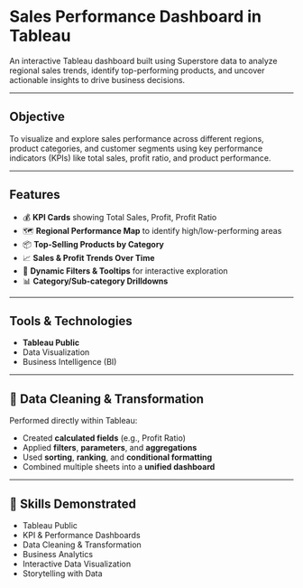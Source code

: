#  Sales Performance Dashboard in Tableau

An interactive Tableau dashboard built using Superstore data to analyze regional sales trends, identify top-performing products, and uncover actionable insights to drive business decisions.

---

## Objective

To visualize and explore sales performance across different regions, product categories, and customer segments using key performance indicators (KPIs) like total sales, profit ratio, and product performance.

---

## Features

- 💰 **KPI Cards** showing Total Sales, Profit, Profit Ratio
- 🗺️ **Regional Performance Map** to identify high/low-performing areas
- 📦 **Top-Selling Products by Category**
- 📈 **Sales & Profit Trends Over Time**
- 🧭 **Dynamic Filters & Tooltips** for interactive exploration
- 📊 **Category/Sub-category Drilldowns**

---

##  Tools & Technologies

- **Tableau Public**
- Data Visualization
- Business Intelligence (BI)

---

## 🧹 Data Cleaning & Transformation

Performed directly within Tableau:
- Created **calculated fields** (e.g., Profit Ratio)
- Applied **filters**, **parameters**, and **aggregations**
- Used **sorting**, **ranking**, and **conditional formatting**
- Combined multiple sheets into a **unified dashboard**

---


## 🧠 Skills Demonstrated

- Tableau Public
- KPI & Performance Dashboards
- Data Cleaning & Transformation
- Business Analytics
- Interactive Data Visualization
- Storytelling with Data
